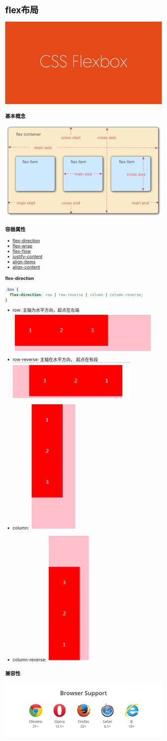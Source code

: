 # flex布局

![](/assets/5a7d00514af1e464221c677c15e8e990.png)

### 基本概念

![](/assets/3791e575c48b3698be6a94ae1dbff79d.png)

### 容器属性

* [flex-direction](flex-direction)
* [flex-wrap](flex-wrap)
* [flex-flow](flex-flow)
* [justify-content](justify-content)
* [align-items](align-items)
* [align-content](align-content)

<a name="flex-direction"></a>
#### flex-direction

```css
.box {
  flex-direction: row | row-reverse | column | column-reverse;
}
```
* row: 主轴为水平方向，起点在左端
![](/assets/企业微信截图_15324859183170.png)

* row-reverse:  主轴在水平方向， 起点在有段
![](/assets/企业微信截图_15324859699106.png)

* column:
![](/assets/企业微信截图_15324860154034.png)

* column-reverse:
![](/assets/企业微信截图_15324860251421.png)

### 兼容性

![](/assets/8712d713c7d0b884a5cb9770efc422b4.jpg)


